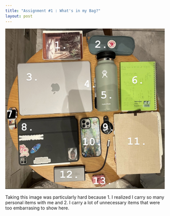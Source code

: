 ```yaml
---
title: "Assignment #1 : What's in my Bag?"
layout: post
---
```


![Whats in my bag](/assets/WIMB.jpg)

Taking this image was particularly hard because 1. I realized I carry so many personal items with me and 2. I carry a lot of unnecessary items that were too embarrasing to show here.
